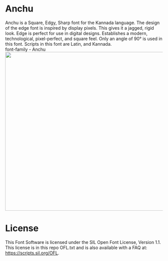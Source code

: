 # Anchu
Anchu is a Square, Edgy, Sharp font for the Kannada language. The design of the edge font is inspired by display pixels. This gives it a jagged, rigid look. Edge is perfect for use in digital designs. Establishes a modern, technological, pixel-perfect, and square feel. Only an angle of 90° is used in this font. Scripts in this font are Latin, and Kannada.\
font-family - Anchu\
<img src="https://firebasestorage.googleapis.com/v0/b/arunck-e238d.appspot.com/o/ANCHU%20%20kannada%20by%20ImArunck%20.png?alt=media&token=77a9324d-8ca2-4755-a90b-275761acd7d2" width="760" height="506" />
# License
This Font Software is licensed under the SIL Open Font License, Version 1.1. This license is in this repo OFL.txt and is also available with a FAQ at: https://scripts.sil.org/OFL.
